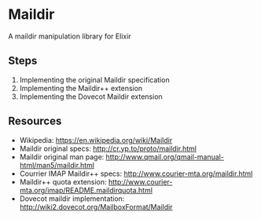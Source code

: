 # Maildir

A maildir manipulation library for Elixir

## Steps

1. Implementing the original Maildir specification
1. Implementing the Maildir++ extension
1. Implementing the Dovecot Maildir extension

## Resources

* Wikipedia: https://en.wikipedia.org/wiki/Maildir
* Maildir original specs: http://cr.yp.to/proto/maildir.html
* Maildir original man page: http://www.qmail.org/qmail-manual-html/man5/maildir.html
* Courrier IMAP Maildir++ specs: http://www.courier-mta.org/maildir.html
* Maildir++ quota extension: http://www.courier-mta.org/imap/README.maildirquota.html
* Dovecot maildir implementation: http://wiki2.dovecot.org/MailboxFormat/Maildir
